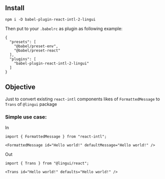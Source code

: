 ## Install

```
npm i -D babel-plugin-react-intl-2-lingui
```

Then put to your `.babelrc` as plugin as following example:

```
{
  "presets": [
    "@babel/preset-env",
    "@babel/preset-react"
  ],
  "plugins": [
    "babel-plugin-react-intl-2-lingui"
  ]
}
```


## Objective

Just to convert existing `react-intl` components likes of `FormattedMessage` to `Trans` of `@lingui` package

### Simple use case:

In

```
import { FormattedMessage } from "react-intl";

<FormattedMessage id="Hello world!" defaultMessage="Hello world!" />
```

Out

```
import { Trans } from "@lingui/react";

<Trans id="Hello world!" defaults="Hello world!" />
```
